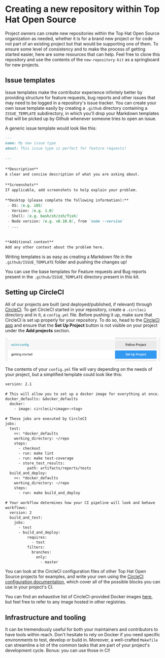 # Creating a new repository within Top Hat Open Source

Project owners can create new repositories within the Top Hat Open Source organization as needed, whether it is for a brand new project or for code not part of an existing project but that would be supporting one of them. To ensure some level of consistency and to make the process of getting started easier, here are some resources that can help. Feel free to clone this repository and use the contents of the `new-repository-kit` as a springboard for new projects.

## Issue templates

Issue templates make the contributor experience infinitely better by providing structure for feature requests, bug reports and other issues that may need to be logged in a repository's issue tracker. You can create your own issue template easily by creating a `.github` directory containing a `ISSUE_TEMPLATE` subdirectory, in which you'll drop your Markdown templates that will be picked up by Github whenever someone tries to open an issue.

A generic issue template would look like this:

```markdown
---
name: My new issue type
about: This issue type is perfect for feature requests!

---

**Description**
A clear and concise description of what you are asking about.

**Screenshots**
If applicable, add screenshots to help explain your problem.

**Desktop (please complete the following information):**
 - OS: [e.g. iOS]
 - Version: [e.g. 1.0]
 - Shell: [e.g. bash/sh/zsh/fish]
 - Node version: [e.g. v8.10.0], from `node --version`
 - ...


**Additional context**
Add any other context about the problem here.
```

Writing templates is as easy as creating a Markdown file in the `.github/ISSUE_TEMPLATE` folder and pushing the changes up!

You can use the base templates for Feature requests and Bug reports present in the `.github/ISSUE_TEMPLATE` directory present in this kit.

## Setting up CircleCI

All of our projects are built (and deployed/published, if relevant) through [CircleCI](www.circleci.com/‎). To get CircleCI started in your repository, create a `.circleci` directory and in it, a `config.yml` file. Before pushing it up, make sure that CircleCI is set up properly for your repository. To do so, head to the [CircleCI app](www.circleci.com/‎) and ensure that the __Set Up Project__ button is not visible on your project under the __Add projects__ section.

<div style="text-align: center">
<img src="./assets/circleci-setup.png"/>
</div>

The contents of your `config.yml` file will vary depending on the needs of your project, but a simplified template could look like this:

```
version: 2.1

# This will allow you to set up a docker image for everything at once.
docker_defaults: &docker_defaults
  docker:
    - image: circleci/<image>:<tag>

# These jobs are executed by CircleCI
jobs:
  test:
    <<: *docker_defaults
    working_directory: ~/repo
    steps:
      - checkout
      - run: make lint
      - run: make test-coverage
      - store_test_results:
          path: artifacts/reports/tests
  build_and_deploy:
    <<: *docker_defaults
    working_directory: ~/repo
    steps:
      - run: make build_and_deploy

# Your workflow determines how your CI pipeline will look and behave
workflows:
  version: 2
  build_and_test:
    jobs:
      - test
      - build_and_deploy:
          requires:
            - test
          filters:
            branches:
              only:
                - master
```

You can look at the CircleCI configuration files of other Top Hat Open Source projects for examples, and write your own using the [CircleCI configuration documentation](https://circleci.com/docs/2.0/configuration-reference/), which cover all of the possible blocks you can use in your project's CI.

You can find an exhaustive list of CircleCI-provided Docker images [here](https://circleci.com/docs/2.0/circleci-images/), but feel free to refer to any image hosted in other registries.

## Infrastructure and tooling

It can be tremendously useful for both your maintainers and contributors to have tools within reach. Don't hesitate to rely on Docker if you need specific environments to test, develop or build in. Moreover, a well-crafted `Makefile` can streamline a lot of the common tasks that are part of your project's development cycle. Bonus: you can use those in CI!